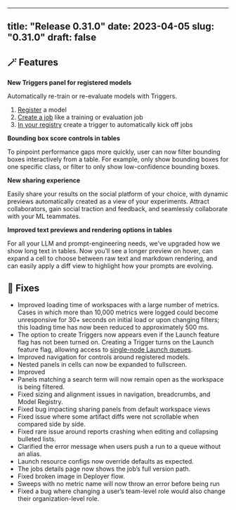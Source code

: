 
---
title: "Release 0.31.0"
date: 2023-04-05
slug: "0.31.0"
draft: false
---

## 🪄 Features

******************New Triggers panel for registered models******************

Automatically re-train or re-evaluate models with Triggers. 

1. [Register](https://docs.wandb.ai/guides/models) a model
2. [Create a job](https://docs.wandb.ai/guides/launch/getting-started#create-a-job) like a training or evaluation job
3. [In your registry](http://wandb.ai/registry/model) create a trigger to automatically kick off jobs

********************************Bounding box score controls in tables********************************

To pinpoint performance gaps more quickly, user can now filter bounding boxes interactively from a table. For example, only show bounding boxes for one specific class, or filter to only show low-confidence bounding boxes.  

**********************New sharing experience**********************

Easily share your results on the social platform of your choice, with dynamic previews automatically created as a view of your experiments. Attract collaborators, gain social traction and feedback, and seamlessly collaborate with your ML teammates.

******************************************Improved text previews and rendering options in tables******************************************

For all your LLM and prompt-engineering needs, we’ve upgraded how we show long text in tables.  Now you’ll see a longer preview on hover, can expand a cell to choose between raw text and markdown rendering, and can easily apply a diff view to highlight how your prompts are evolving.

## 🔨 Fixes

- Improved loading time of workspaces with a large number of metrics.  Cases in which more than 10,000 metrics were logged could become unresponsive for 30+ seconds on initial load or upon changing filters; this loading time has now been reduced to approximately 500 ms.
- The option to create Triggers now appears even if the Launch feature flag has not been turned on.   Creating a Trigger turns on the Launch feature flag, allowing access to [single-node Launch queues](https://docs.wandb.ai/guides/launch).
- Improved navigation for controls around registered models.
- Nested panels in cells can now be expanded to fullscreen.
- Improved
- Panels matching a search term will now remain open as the workspace is being filtered.
- Fixed sizing and alignment issues in navigation, breadcrumbs, and Model Registry.
- Fixed bug impacting sharing panels from default workspace views
- Fixed issue where some artifact diffs were not scrollable when compared side by side.
- Fixed rare issue around reports crashing when editing and collapsing bulleted lists.
- Clarified the error message when users push a run to a queue without an alias.
- Launch resource configs now override defaults as expected.
- The jobs details page now shows the job’s full version path.
- Fixed broken image in Deployer flow.
- Sweeps with no metric name will now throw an error before being run
- Fixed a bug where changing a user’s team-level role would also change their organization-level role.

